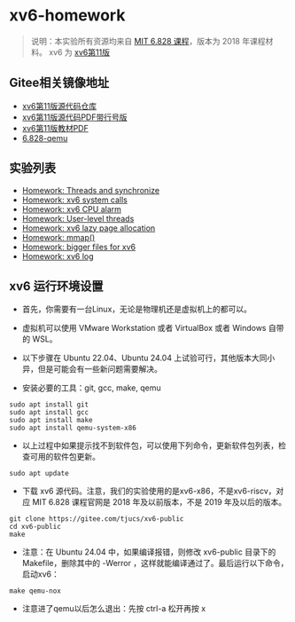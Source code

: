 # xv6-homework

> 说明：本实验所有资源均来自 [MIT 6.828 课程](https://pdos.csail.mit.edu/6.828/2018/)，版本为 2018 年课程材料。
> xv6 为 [xv6第11版](https://pdos.csail.mit.edu/6.828/2018/xv6.html)

## Gitee相关镜像地址
- [xv6第11版源代码仓库](https://gitee.com/tjucs/xv6-public)
- [xv6第11版源代码PDF带行号版](../../raw/master/xv6-rev11.pdf)
- [xv6第11版教材PDF](../../raw/master/book-rev11.pdf)
- [6.828-qemu](https://gitee.com/tjucs/6.828-qemu)

## 实验列表
- [Homework: Threads and synchronize](thread.md)
- [Homework: xv6 system calls](syscall.md)
- [Homework: xv6 CPU alarm](alarm.md)
- [Homework: User-level threads](uthread.md)
- [Homework: xv6 lazy page allocation](alloc.md)
- [Homework: mmap()](mmap.md)
- [Homework: bigger files for xv6](bigfile.md)
- [Homework: xv6 log](log.md)

## xv6 运行环境设置
- 首先，你需要有一台Linux，无论是物理机还是虚拟机上的都可以。
- 虚拟机可以使用 VMware Workstation 或者 VirtualBox 或者 Windows 自带的 WSL。
- 以下步骤在 Ubuntu 22.04、Ubuntu 24.04 上试验可行，其他版本大同小异，但是可能会有一些新问题需要解决。

- 安装必要的工具：git, gcc, make, qemu
```
sudo apt install git
sudo apt install gcc
sudo apt install make
sudo apt install qemu-system-x86
```
- 以上过程中如果提示找不到软件包，可以使用下列命令，更新软件包列表，检查可用的软件包更新。
```
sudo apt update
```

- 下载 xv6 源代码。注意，我们的实验使用的是xv6-x86，不是xv6-riscv，对应 MIT 6.828 课程官网是 2018 年及以前版本，不是 2019 年及以后的版本。
```
git clone https://gitee.com/tjucs/xv6-public
cd xv6-public
make
```

- 注意：在 Ubuntu 24.04 中，如果编译报错，则修改 xv6-public 目录下的 Makefile，删除其中的 -Werror ，这样就能编译通过了。最后运行以下命令，启动xv6：

```
make qemu-nox
```
- 注意进了qemu以后怎么退出：先按 ctrl-a 松开再按 x